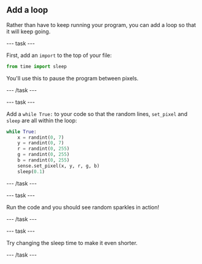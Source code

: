 ## Add a loop

Rather than have to keep running your program, you can add a loop so that it will keep going.

\--- task \---

First, add an `import` to the top of your file:

```python
from time import sleep
```

You'll use this to pause the program between pixels.

\--- /task \---

\--- task \---

Add a `while True:` to your code so that the random lines, `set_pixel` and `sleep` are all within the loop:

```python
while True:
    x = randint(0, 7)
    y = randint(0, 7)
    r = randint(0, 255)
    g = randint(0, 255)
    b = randint(0, 255)
    sense.set_pixel(x, y, r, g, b)
    sleep(0.1)
```

\--- /task \---

\--- task \---

Run the code and you should see random sparkles in action!

\--- /task \---

\--- task \---

Try changing the sleep time to make it even shorter.

\--- /task \---
